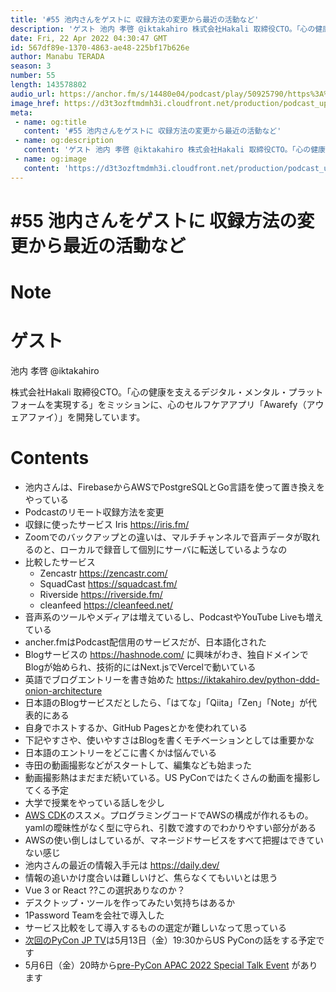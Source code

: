 ```yaml
---
title: '#55 池内さんをゲストに 収録方法の変更から最近の活動など'
description: 'ゲスト 池内 孝啓 @iktakahiro 株式会社Hakali 取締役CTO。「心の健康を支えるデジタル・メンタル・プラットフォームを実現する」をミッションに、心のセルフケアアプリ「Awarefy（'
date: Fri, 22 Apr 2022 04:30:47 GMT
id: 567df89e-1370-4863-ae48-225bf17b626e
author: Manabu TERADA
season: 3
number: 55
length: 143578802
audio_url: https://anchor.fm/s/14480e04/podcast/play/50925790/https%3A%2F%2Fd3ctxlq1ktw2nl.cloudfront.net%2Fstaging%2F2022-3-22%2F0ca7fa37-643f-8c7d-6592-afad57d9bfaa.mp3
image_href: https://d3t3ozftmdmh3i.cloudfront.net/production/podcast_uploaded400/3302665/3302665-1582446728752-e7b6d4386ecb2.jpg
meta:
 - name: og:title
   content: '#55 池内さんをゲストに 収録方法の変更から最近の活動など'
 - name: og:description
   content: 'ゲスト 池内 孝啓 @iktakahiro 株式会社Hakali 取締役CTO。「心の健康を支えるデジタル・メンタル・プラットフォームを実現する」をミッションに、心のセルフケアアプリ「Awarefy（'
 - name: og:image
   content: 'https://d3t3ozftmdmh3i.cloudfront.net/production/podcast_uploaded400/3302665/3302665-1582446728752-e7b6d4386ecb2.jpg'
---
```

# #55 池内さんをゲストに 収録方法の変更から最近の活動など

<DisplayDate :dateStr="'Fri, 22 Apr 2022 04:30:47 GMT'" />
<DisplaySeason :season="3" :topic="55" />


# Note

<h1>ゲスト</h1>
<p>池内 孝啓 @iktakahiro</p>
<p>株式会社Hakali 取締役CTO。「心の健康を支えるデジタル・メンタル・プラットフォームを実現する」をミッションに、心のセルフケアアプリ「Awarefy（アウェアファイ）」を開発しています。</p>
<h1>Contents</h1>
<ul>
 <li>池内さんは、FirebaseからAWSでPostgreSQLとGo言語を使って置き換えをやっている</li>
 <li>Podcastのリモート収録方法を変更</li>
  <li>収録に使ったサービス Iris <a href="https://iris.fm/" rel="noreferrer nofollow noopener" target="_blank">https://iris.fm/</a></li>
  <li>Zoomでのバックアップとの違いは、マルチチャンネルで音声データが取れるのと、ローカルで録音して個別にサーバに転送しているようなの</li>
  <li>比較したサービス
    <ul>
      <li>Zencastr <a href="https://zencastr.com/" rel="noreferrer nofollow noopener" target="_blank">https://zencastr.com/</a></li>
      <li>SquadCast <a href="https://squadcast.fm/" rel="noreferrer nofollow noopener" target="_blank">https://squadcast.fm/</a></li>
      <li>Riverside <a href="https://riverside.fm/" rel="noreferrer nofollow noopener" target="_blank">https://riverside.fm/</a></li>
      <li>cleanfeed <a href="https://cleanfeed.net/" rel="noreferrer nofollow noopener" target="_blank">https://cleanfeed.net/</a></li>
    </ul>
  </li>
  <li>音声系のツールやメディアは増えているし、PodcastやYouTube Liveも増えている</li>
  <li>ancher.fmはPodcast配信用のサービスだが、日本語化された</li>
  <li>Blogサービスの <a href="https://hashnode.com/" rel="noreferrer nofollow noopener" target="_blank">https://hashnode.com/</a> に興味がわき、独自ドメインでBlogが始められ、技術的にはNext.jsでVercelで動いている</li>
  <li>英語でブログエントリーを書き始めた <a href="https://iktakahiro.dev/python-ddd-onion-architecture" rel="noreferrer nofollow noopener" target="_blank">https://iktakahiro.dev/python-ddd-onion-architecture</a></li>
  <li>日本語のBlogサービスだとしたら、「はてな」「Qiita」「Zen」「Note」が代表的にある</li>
  <li>自身でホストするか、GitHub Pagesとかを使われている</li>
  <li>下記やすさや、使いやすさはBlogを書くモチベーションとしては重要かな</li>
  <li>日本語のエントリーをどこに書くかは悩んでいる</li>
  <li>寺田の動画撮影などがスタートして、編集なども始まった</li>
  <li>動画撮影熱はまだまだ続いている。US PyConではたくさんの動画を撮影してくる予定</li>
  <li>大学で授業をやっている話しを少し</li>
  <li><a href="https://aws.amazon.com/jp/cdk/" rel="noreferrer nofollow noopener" target="_blank">AWS CDK</a>のススメ。プログラミングコードでAWSの構成が作れるもの。yamlの曖昧性がなく型に守られ、引数で渡すのでわかりやすい部分がある</li>
  <li>AWSの使い倒しはしているが、マネージドサービスをすべて把握はできていない感じ</li>
  <li>池内さんの最近の情報入手元は <a href="https://daily.dev/" rel="noreferrer nofollow noopener" target="_blank">https://daily.dev/</a></li>
  <li>情報の追いかけ度合いは難しいけど、焦らなくてもいいとは思う</li>
  <li>Vue 3 or React ??この選択ありなのか？</li>
  <li>デスクトップ・ツールを作ってみたい気持ちはあるか</li>
  <li>1Password Teamを会社で導入した</li>
  <li>サービス比較をして導入するものの選定が難しいなって思っている</li>
  <li><a href="https://tv.pycon.jp/episode/16.html" rel="noreferrer nofollow noopener" target="_blank">次回のPyCon JP TV</a>は5月13日（金）19:30からUS PyConの話をする予定です</li>
  <li>5月6日（金）20時から<a href="https://pyconjp.connpass.com/event/245313/" rel="noreferrer nofollow noopener" target="_blank">pre-PyCon APAC 2022 Special Talk Event</a> があります</li>
</ul>



<Player title="#55 池内さんをゲストに 収録方法の変更から最近の活動など" 
  audio_url="https://anchor.fm/s/14480e04/podcast/play/50925790/https%3A%2F%2Fd3ctxlq1ktw2nl.cloudfront.net%2Fstaging%2F2022-3-22%2F0ca7fa37-643f-8c7d-6592-afad57d9bfaa.mp3" 
  image_href="https://d3t3ozftmdmh3i.cloudfront.net/production/podcast_uploaded400/3302665/3302665-1582446728752-e7b6d4386ecb2.jpg" 
/>

